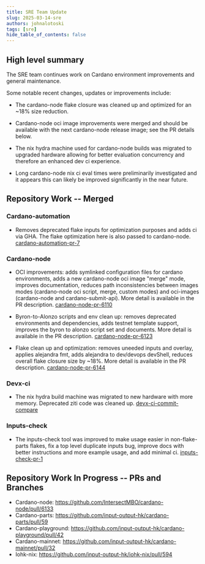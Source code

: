 ```yaml
---
title: SRE Team Update
slug: 2025-03-14-sre
authors: johnalotoski
tags: [sre]
hide_table_of_contents: false
---
```


## High level summary

The SRE team continues work on Cardano environment improvements and general maintenance.

Some notable recent changes, updates or improvements include:

* The cardano-node flake closure was cleaned up and optimized for an ~18% size
reduction.

* Cardano-node oci image improvements were merged and should be available with
the next cardano-node release image; see the PR details below.

* The nix hydra machine used for cardano-node builds was migrated to upgraded
hardware allowing for better evaluation concurrency and therefore an enhanced
dev ci experience.

* Long cardano-node nix ci eval times were preliminarily investigated and it
appears this can likely be improved significantly in the near future.


## Repository Work -- Merged

### Cardano-automation
* Removes deprecated flake inputs for optimization purposes and adds ci via
  GHA.  The flake optimization here is also passed to cardano-node.
  [cardano-automation-pr-7](https://github.com/input-output-hk/cardano-automation/pull/7)

### Cardano-node
* OCI improvements: adds symlinked configuration files for cardano
  environments, adds a new cardano-node oci image "merge" mode, improves
  documentation, reduces path inconsistencies between images modes (cardano-node
  oci script, merge, custom modes) and oci-images (cardano-node and
  cardano-submit-api).  More detail is available in the PR description.
  [cardano-node-pr-6110](https://github.com/IntersectMBO/cardano-node/pull/6110)

* Byron-to-Alonzo scripts and env clean up: removes deprecated environments and
  dependencies, adds testnet template support, improves the byron to alonzo
  script set and documents.  More detail is available in the PR description.
  [cardano-node-pr-6123](https://github.com/IntersectMBO/cardano-node/pull/6123)

* Flake clean up and optimization: removes uneeded inputs and overlay, applies
  alejandra fmt, adds alejandra to dev/devops devShell, reduces overall flake
  closure size by ~18%.  More detail is available in the PR description.
  [cardano-node-pr-6144](https://github.com/IntersectMBO/cardano-node/pull/6144)

### Devx-ci

* The nix hydra build machine was migrated to new hardware with more memory.
  Deprecated ziti code was cleaned up.
  [devx-ci-commit-compare](https://github.com/input-output-hk/devx-ci/compare/1fd4e26..7bc0c28)

### Inputs-check
* The inputs-check tool was improved to make usage easier in non-flake-parts
  flakes, fix a top level duplicate inputs bug, improve docs with better
  instructions and more example usage, and add minimal ci.
  [inputs-check-pr-1](https://github.com/input-output-hk/inputs-check/pull/1)


## Repository Work In Progress -- PRs and Branches

* Cardano-node: https://github.com/IntersectMBO/cardano-node/pull/6133
* Cardano-parts: https://github.com/input-output-hk/cardano-parts/pull/59
* Cardano-playground: https://github.com/input-output-hk/cardano-playground/pull/42
* Cardano-mainnet: https://github.com/input-output-hk/cardano-mainnet/pull/32
* Iohk-nix: https://github.com/input-output-hk/iohk-nix/pull/594
